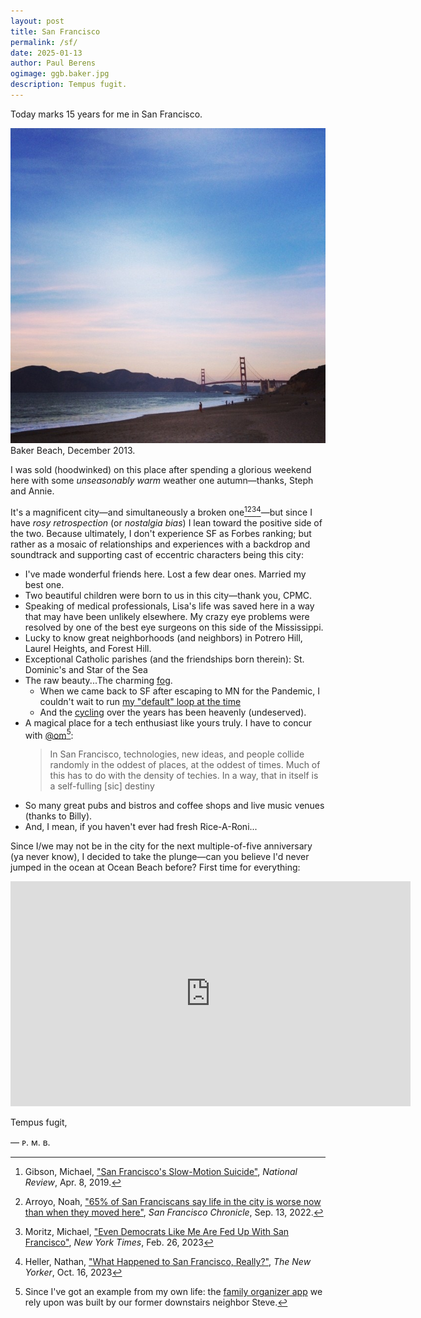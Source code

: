 ```yaml
---
layout: post
title: San Francisco
permalink: /sf/
date: 2025-01-13
author:	Paul Berens
ogimage: ggb.baker.jpg
description: Tempus fugit.
---
```

Today marks 15 years for me in San Francisco.

![Golden Gate Bridge from Baker Beach](/assets/og/ggb.baker.jpg)
<span class="muted small">Baker Beach, December 2013.</span>

I was sold (hoodwinked) on this place after spending a glorious weekend here with some *unseasonably warm* weather one autumn—thanks, Steph and Annie.

It's a magnificent city—and simultaneously a broken one[^1][^2][^3][^4]—but since I have *rosy retrospection* (or *nostalgia bias*) I lean toward the positive side of the two. Because ultimately, I don't experience SF as Forbes ranking; but rather as a mosaic of relationships and experiences with a backdrop and soundtrack and supporting cast of eccentric characters being this city:
- I've made wonderful friends here. Lost a few dear ones. Married my best one.
- Two beautiful children were born to us in this city—thank you, CPMC.
- Speaking of medical professionals, Lisa's life was saved here in a way that may have been unlikely elsewhere. My crazy eye problems were resolved by one of the best eye surgeons on this side of the Mississippi.
- Lucky to know great neighborhoods (and neighbors) in Potrero Hill, Laurel Heights, and Forest Hill.
- Exceptional Catholic parishes (and the friendships born therein): St. Dominic's and Star of the Sea
- The raw beauty...The charming [fog](/fog/).
	- When we came back to SF after escaping to MN for the Pandemic, I couldn't wait to run [my "default" loop at the time](/runs/presidio/)
	- And the [cycling](/cycling/) over the years has been heavenly (undeserved).
- A magical place for a tech enthusiast like yours truly. I have to concur with [@om](https://x.com/om)[^5]:
	> In San Francisco, technologies, new ideas, and people collide randomly in the oddest of places, at the oddest of times. Much of this has to do with the density of techies. In a way, that in itself is a self-fulling [sic] destiny
- So many great pubs and bistros and coffee shops and live music venues (thanks to Billy).
- And, I mean, if you haven't ever had fresh Rice-A-Roni...

[^1]: Gibson, Michael, <a href="https://www.nationalreview.com/2019/04/san-francisco-decline-failed-government-policies/" target="_blank">"San Francisco's Slow-Motion Suicide"</a>, *National Review*, Apr. 8, 2019.
[^2]: Arroyo, Noah, <a href="https://www.sfchronicle.com/sf/article/sfnext-poll-decline-17436506.php" target="_blank">"65% of San Franciscans say life in the city is worse now than when they moved here"</a>, *San Francisco Chronicle*, Sep. 13, 2022.
[^3]: Moritz, Michael, <a href="https://www.nytimes.com/2023/02/26/opinion/san-francisco-democrats-board-of-supervisors.html" target="_blank">"Even Democrats Like Me Are Fed Up With San Francisco"</a>, *New York Times*, Feb. 26, 2023
[^4]: Heller, Nathan, <a href="https://www.newyorker.com/magazine/2023/10/23/what-happened-to-san-francisco-really" target="_blank">"What Happened to San Francisco, Really?"</a>, *The New Yorker*, Oct. 16, 2023
[^5]: Since I've got an example from my own life: the <a href="https://kukiniapp.com/" target="_blank">family organizer app</a> we rely upon was built by our former downstairs neighbor Steve.

Since I/we may not be in the city for the next multiple-of-five anniversary (ya never know), I decided to take the plunge—can you believe I'd never jumped in the ocean at Ocean Beach before? First time for everything:

<iframe title="vimeo-player" src="https://player.vimeo.com/video/1046670627?h=192906e3c1" width="640" height="360" frameborder="0"    allowfullscreen></iframe>

Tempus fugit,

— ᴘ. ᴍ. ʙ.